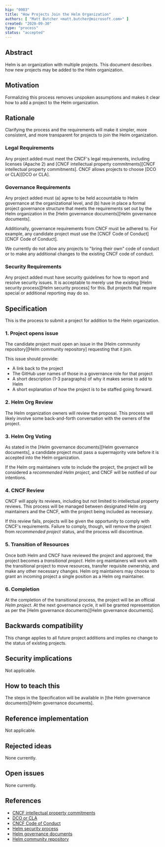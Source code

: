 ```yaml
---
hip: "0003"
title: "How Projects Join the Helm Organization"
authors: [ "Matt Butcher <matt.butcher@microsoft.com>" ]
created: "2020-09-30"
type: "process"
status: "accepted"
---
```


## Abstract

Helm is an organization with multiple projects. This document describes how new projects may be added to the Helm organization.

## Motivation

Formalizing this process removes unspoken assumptions and makes it clear how to add a project to the Helm organization.

## Rationale

Clarifying the process and the requirements will make it simpler, more consistent, and more transparent for projects to join the Helm organization.

### Legal Requirements

Any project added must meet the CNCF's legal requirements, including licenses (Apache 2) and [CNCF intellectual property commitments][CNCF intellectual property commitments]. CNCF allows projects to choose [DCO or CLA][DCO or CLA].

### Governance Requirements

Any project added must (a) agree to be held accountable to Helm governance at the organizational level, and (b) have in place a formal project governance structure that meets the requirements set out by the Helm organization in the [Helm governance documents][Helm governance documents].

Additionally, governance requirements from CNCF must be adhered to. For example, any candidate project must use the [CNCF Code of Conduct][CNCF Code of Conduct].

We currently do not allow any projects to "bring their own" code of conduct or to make any additional changes to the existing CNCF code of conduct.

### Security Requirements

Any project added must have security guidelines for how to report and resolve security issues. It is acceptable to merely use the existing [Helm security process][Helm security process] for this. But projects that require special or additional reporting may do so.


## Specification

This is the process to submit a project for addition to the Helm organization.

### 1. Project opens issue

The candidate project must open an issue in the [Helm community repository][Helm community repository] requesting that it join.

This issue should provide:

- A link back to the project
- The GitHub user names of those in a governance role for that project
- A short description (1-3 paragraphs) of why it makes sense to add to Helm
- A short explanation of how the project is to be staffed going forward.

### 2. Helm Org Review

The Helm organization owners will review the proposal. This process will likely involve some back-and-forth conversation with the owners of the project.

### 3. Helm Org Voting

As stated in the [Helm governance documents][Helm governance documents], a candidate project must pass a supermajority vote before it is accepted into the Helm organization.

If the Helm org maintainers vote to include the project, the project will be considered a _recommended Helm project_, and CNCF will be notified of our intentions.

### 4. CNCF Review

CNCF will apply its reviews, including but not limited to intellectual property reviews. This process will be managed between designated Helm org maintainers and the CNCF, with the project being included as necessary.

If this review fails, projects will be given the opportunity to comply with CNCF's requirements. Failure to comply, though, will remove the project from _recommended project_ status, and the process will discontinue.

### 5. Transition of Resources

Once both Helm and CNCF have reviewed the project and approved, the project becomes a _transitional project_. Helm org maintainers will work with the transitional project to move resources, transfer requisite ownership, and make any other necessary changes. Helm org maintainers may choose to grant an incoming project a single position as a Helm org maintainer.

### 6. Completion

At the completion of the transitional process, the project will be an official _Helm project_. At the next governance cycle, it will be granted representation as per the [Helm governance documents][Helm governance documents].



## Backwards compatibility

This change applies to all future project additions and implies no change to the status of existing projects.

## Security implications

Not applicable.

## How to teach this

The steps in the Specification will be available in [the Helm governance documents][Helm governance documents].

## Reference implementation

Not applicable.

## Rejected ideas

None currently.

## Open issues

None currently.

## References

- [CNCF intellectual property commitments](https://github.com/cncf/foundation/blob/main/copyright-notices.md)
- [DCO or CLA](https://www.cncf.io/services-for-projects/#legal-services)
- [CNCF Code of Conduct](https://github.com/cncf/foundation/blob/main/code-of-conduct.md)
- [Helm security process](../SECURITY.md)
- [Helm governance documents](../governance/governance.md)
- [Helm community repository](http://github.com/helm/community)

